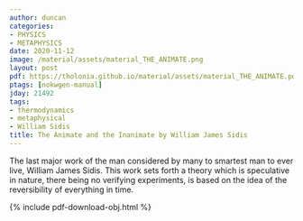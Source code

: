 ```yaml
---
author: duncan
categories:
- PHYSICS
- METAPHYSICS
date: 2020-11-12
image: /material/assets/material_THE_ANIMATE.png
layout: post
pdf: https://tholonia.github.io/material/assets/material_THE_ANIMATE.pdf
ptags: [nokwgen-manual]
jday: 21492
tags:
- thermodynamics
- metaphysical
- William Sidis
title: The Animate and the Inanimate by William James Sidis
---
```


The last major work of the man considered by many to smartest man to ever live, William James Sidis.  This work sets forth a theory which is speculative in nature, there being no verifying experiments, is based on the idea of the reversibility of everything in time.

<!--more-->

{% include pdf-download-obj.html %}
